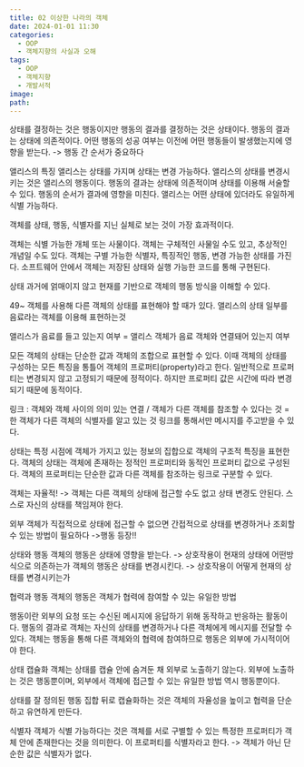 ```yaml
---
title: 02 이상한 나라의 객체
date: 2024-01-01 11:30
categories:
  - OOP
  - 객체지향의 사실과 오해
tags:
  - OOP
  - 객체지향
  - 개발서적
image: 
path:
---
```

상태를 결정하는 것은 행동이지만 행동의 결과를 결정하는 것은 상태이다.
행동의 결과는 상태에 의존적이다.
어떤 행동의 성공 여부는 이전에 어떤 행동들이 발생했는지에 영향을 받는다.  -> 행동 간 순서가 중요하다

앨리스의 특징
앨리스는 상태를 가지며 상태는 변경 가능하다.
앨리스의 상태를 변경시키는 것은 앨리스의 행동이다.
행동의 결과는 상태에 의존적이며 상태를 이용해 서술할 수 있다.
행동의 순서가 결과에 영향을 미친다.
앨리스는 어떤 상태에 있더라도 유일하게 식별 가능하다.

객체를 상태, 행동, 식별자를 지닌 실체로 보는 것이 가장 효과적이다.

객체는 식별 가능한 개체 또는 사물이다. 객체는 구체적인 사물일 수도 있고, 추상적인 개념일 수도 있다. 객체는 구별 가능한 식별자, 특징적인 행동, 변경 가능한 상태를 가진다. 소프트웨어 안에서 객체는 저장된 상태와 실행 가능한 코드를 통해 구현된다.

상태
과거에 얽매이지 않고 현재를 기반으로 객체의 행동 방식을 이해할 수 있다.

49~
객체를 사용해 다른 객체의 상태를 표현해야 할 때가 있다.
앨리스의 상태 일부를 음료라는 객체를 이용해 표현하는것

앨리스가 음료를 들고 있는지 여부 = 앨리스 객체가 음료 객체와 연결돼어 있는지 여부

모든 객체의 상태는 단순한 값과 객체의 조합으로 표현할 수 있다. 이때 객체의 상태를 구성하는 모든 특징을 통틀어 객체의 프로퍼티(property)라고 한다.
일반적으로 프로퍼티는 변경되지 않고 고정되기 때문에 정적이다.
하지만 프로퍼티 값은 시간에 따라 변경되기 때문에 동적이다.

링크 : 객체와 객체 사이의 의미 있는 연결 / 객체가 다른 객체를 참조할 수 있다는 것  = 한 객체가 다른 객체의 식별자를 알고 있는 것
링크를 통해서만 메시지를 주고받을 수 있다.

상태는 특정 시점에 객체가 가지고 있는 정보의 집합으로 객체의 구조적 특징을 표현한다. 객체의 상태는 객체에 존재하는 정적인 프로퍼티와 동적인 프로퍼티 값으로 구성된다. 객체의 프로퍼티는 단순한 값과 다른 객체를 참조하는 링크로 구분할 수 있다.

객체는 자율적! -> 객체는 다른 객체의 상태에 접근할 수도 없고 상태 변경도 안된다. 스스로 자신의 상태를 책임져야 한다.

외부 객체가 직접적으로 상태에 접근할 수 없으면 간접적으로 상태를 변경하거나 조회할 수 있는 방법이 필요하다 ->행동 등장!!

상태와 행동
객체의 행동은 상태에 영향을 받는다. -> 상호작용이 현재의 상태에 어떤방식으로 의존하는가
객체의 행동은 상태를 변경시킨다. -> 상호작용이 어떻게 현재의 상태를 변경시키는가

협력과 행동
객체의 행동은 객체가 협력에 참여할 수 있는 유일한 방법

행동이란 외부의 요청 또는 수신된 메시지에 응답하기 위해 동작하고 반응하는 활동이다. 행동의 결과로 객체는 자신의 상태를 변경하거나 다른 객체에게 메시지를 전달할 수 있다. 객체는 행동을 통해 다른 객체와의 협력에 참여하므로 행동은 외부에 가시적이어야 한다.

상태 캡슐화
객체는 상태를 캡슐 안에 숨겨둔 채 외부로 노출하기 않는다. 외부에 노출하는 것은 행동뿐이며, 외부에서 객체에 접근할 수 있는 유일한 방법 역시 행동뿐이다.

상태를 잘 정의된 행동 집합 뒤로 캡슐화하는 것은 객체의 자율성을 높이고 협력을 단순하고 유연하게 만든다.

식별자
객체가 식별 가능하다는 것은 객체를 서로 구별할 수 있는 특정한 프로퍼티가 객체 안에 존재한다는 것을 의미한다. 이 프로퍼티를 식별자라고 한다. -> 객체가 아닌 단순한 값은 식별자가 없다.